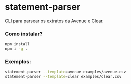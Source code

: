 # statement-parser

CLI para parsear os extratos da Avenue e Clear.

### Como instalar?

```sh
npm install
npm i -g .
```

### Exemplos:

```sh
statement-parser --template=avenue examples/avenue.csv
statement-parser --template=clear examples/clear.csv
```
